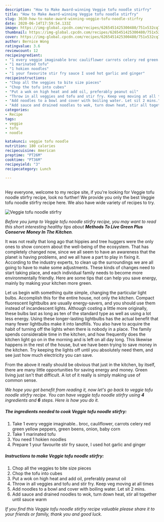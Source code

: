 ```yaml
---
description: "How to Make Award-winning Veggie tofu noodle stirfry"
title: "How to Make Award-winning Veggie tofu noodle stirfry"
slug: 3630-how-to-make-award-winning-veggie-tofu-noodle-stirfry
date: 2020-06-14T17:59:54.133Z
image: https://img-global.cpcdn.com/recipes/6265451425300480/751x532cq70/veggie-tofu-noodle-stirfry-recipe-main-photo.jpg
thumbnail: https://img-global.cpcdn.com/recipes/6265451425300480/751x532cq70/veggie-tofu-noodle-stirfry-recipe-main-photo.jpg
cover: https://img-global.cpcdn.com/recipes/6265451425300480/751x532cq70/veggie-tofu-noodle-stirfry-recipe-main-photo.jpg
author: Bernice Wong
ratingvalue: 3.6
reviewcount: 12
recipeingredient:
- "1 every veggie imaginable broc cauliflower carrots celery red green yellow peppers green beens onion baby corn"
- "1 marinated tofu"
- "1 hokien noodles"
- "1 your favourite stir fry sauce I used hot garlic and ginger"
recipeinstructions:
- "Chop all the veggies to bite size pieces"
- "Chop the tofu into cubes"
- "Put a wok on high heat and add oil, preferably peanut oil"
- "Throw in all veggies and tofu and stir fry. Keep veg moving at all times"
- "Add noodles to a bowl and cover with boiling water. Let sit 2 mins."
- "Add sauce and drained noodles to wok, turn down heat, stir all together until sauce warm"
categories:
- Recipe
tags:
- veggie
- tofu
- noodle

katakunci: veggie tofu noodle 
nutrition: 180 calories
recipecuisine: American
preptime: "PT26M"
cooktime: "PT36M"
recipeyield: "3"
recipecategory: Lunch

---
```

<br>
Hey everyone, welcome to my recipe site, if you're looking for Veggie tofu noodle stirfry recipe, look no further! We provide you only the best Veggie tofu noodle stirfry recipe here. We also have wide variety of recipes to try.
<br>


![Veggie tofu noodle stirfry](https://img-global.cpcdn.com/recipes/6265451425300480/751x532cq70/veggie-tofu-noodle-stirfry-recipe-main-photo.jpg)

<i>Before you jump to Veggie tofu noodle stirfry recipe, you may want to read this short interesting healthy tips about 
<strong>Methods To Live Green Plus Conserve Money In The Kitchen</strong>.</i>
</br>

It was not really that long ago that hippies and tree huggers were the only ones to show concern about the well-being of the ecosystem. That has completely changed now, since we all seem to have an awareness that the planet is having problems, and we all have a part to play in fixing it. According to the industry experts, to clean up the surroundings we are all going to have to make some adjustments. These kinds of changes need to start taking place, and each individual family needs to become more environmentally friendly. Here are some tips that can help you save energy, mainly by making your kitchen more green.

Let us begin with something quite simple, changing the particular light bulbs. Accomplish this for the entire house, not only the kitchen. Compact fluorescent lightbulbs are usually energy-savers, and you should use them instead of incandescent lights. Although costing a little more originally, these bulbs last as long as ten of the standard type as well as using a lot less energy. Using these longer-lasting lightbulbs has the actual benefit that many fewer lightbulbs make it into landfills. You also have to acquire the habit of turning off the lights when there is nobody in a place. The family spends considerable time in the kitchen, and how frequently does the kitchen light go on in the morning and is left on all day long. This likewise happens in the rest of the house, but we have been trying to save money in the kitchen. Try keeping the lights off until you absolutely need them, and see just how much electricity you can save.

From the above it really should be obvious that just in the kitchen, by itself, there are many little opportunities for saving energy and money. Green living just isn't that difficult. A lot of it really is simply making use of common sense.


<i>We hope you got benefit from reading it, now let's go back to veggie tofu noodle stirfry recipe. You can have veggie tofu noodle stirfry using <strong>4</strong> ingredients and <strong>6</strong> steps. Here is how you do it.
</i>

##### The ingredients needed to cook Veggie tofu noodle stirfry:

1. Take 1 every veggie imaginable.. broc, cauliflower, carrots celery red green yellow peppers, green beens, onion, baby corn
1. Take 1 marinated tofu
1. You need 1 hokien noodles
1. Prepare 1 your favourite stir fry sauce, I used hot garlic and ginger


##### Instructions to make Veggie tofu noodle stirfry:

1. Chop all the veggies to bite size pieces
1. Chop the tofu into cubes
1. Put a wok on high heat and add oil, preferably peanut oil
1. Throw in all veggies and tofu and stir fry. Keep veg moving at all times
1. Add noodles to a bowl and cover with boiling water. Let sit 2 mins.
1. Add sauce and drained noodles to wok, turn down heat, stir all together until sauce warm


<i>If you find this Veggie tofu noodle stirfry recipe valuable please share it to your friends or family, thank you and good luck.</i>
